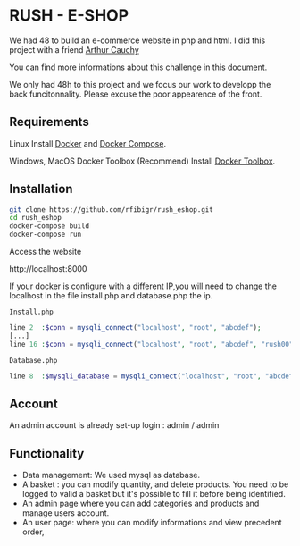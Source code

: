 # RUSH - E-SHOP

We had 48 to build an e-commerce website in php and html.
I did this project with a friend [Arthur Cauchy](https://github.com/ArthurCauchy)

You can find more informations about this challenge in this [document](https://github.com/rfibigr/rush_eshop/blob/master/PDF/Rush00-Sujet.pdf).

We only had 48h to this project and we focus our work to developp the back funcitonnality. Please excuse the poor appearence of the front.

## Requirements

Linux
Install [Docker](https://docs.docker.com/install/) and [Docker Compose](https://docs.docker.com/compose/install/).

Windows, MacOS
Docker Toolbox (Recommend)
Install [Docker Toolbox](https://docs.docker.com/toolbox/overview/).

## Installation

```bash
git clone https://github.com/rfibigr/rush_eshop.git
cd rush_eshop
docker-compose build
docker-compose run
```

Access the website

http://localhost:8000

If your docker is configure with a different IP,you will need to change the localhost in the file install.php and database.php the ip.

`Install.php`
```php
line 2  :$conn = mysqli_connect("localhost", "root", "abcdef");
[...]
line 16 :$conn = mysqli_connect("localhost", "root", "abcdef", "rush00");
 ```

 `Database.php`
```php
line 8  :$mysqli_database = mysqli_connect("localhost", "root", "abcdef", "rush00");

 ```
## Account

An admin account is already set-up
login : admin / admin

## Functionality

+ Data management: We used mysql as database.
+ A basket : you can modify quantity, and delete products. You need to be logged to valid a basket but it's possible to fill it before being identified.
+ An admin page where you can add categories and products and manage users account.
+ An user page: where you can modify informations and view precedent order,
